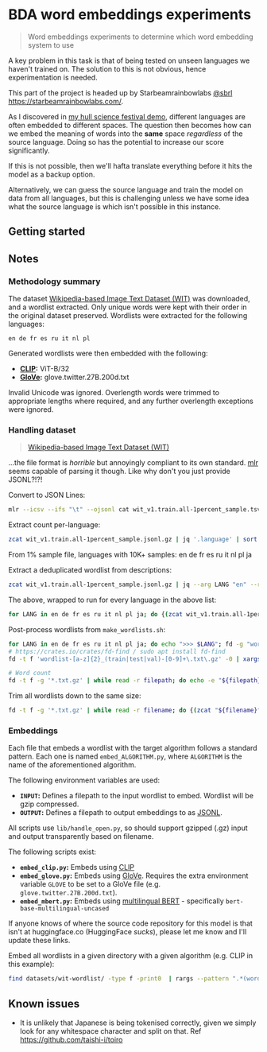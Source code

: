 # BDA word embeddings experiments

> Word embeddings experiments to determine which word embedding system to use

A key problem in this task is that of being tested on unseen languages we haven't trained on. The solution to this is not obvious, hence experimentation is needed.

This part of the project is headed up by Starbeamrainbowlabs [@sbrl](https://github.com/sbrl) <https://starbeamrainbowlabs.com/>.

As I discovered in [my hull science festival demo](https://starbeamrainbowlabs.com/blog/article.php?article=posts/533-research-smflooding-vis.html), different languages are often embedded to different spaces. The question then becomes how can we embed the meaning of words into the **same** space *regardless* of the source language. Doing so has the potential to increase our score significantly.

If this is not possible, then we'll hafta translate everything before it hits the model as a backup option.

Alternatively, we can guess the source language and train the model on data from all languages, but this is challenging unless we have some idea what the source language is which isn't possible in this instance.

## Getting started





## Notes

### Methodology summary
The dataset [Wikipedia-based Image Text Dataset (WIT)](https://github.com/google-research-datasets/wit/blob/main/DATA.md) was downloaded, and a wordlist extracted. Only unique words were kept with their order in the original dataset preserved. Wordlists were extracted for the following languages:

```
en de fr es ru it nl pl
```

Generated wordlists were then embedded with the following:

- **[CLIP](https://github.com/openai/CLIP):** ViT-B/32
- **[GloVe](https://nlp.stanford.edu/projects/glove/):** glove.twitter.27B.200d.txt

Invalid Unicode was ignored. Overlength words were trimmed to appropriate lengths where required, and any further overlength exceptions were ignored.



### Handling dataset
> [Wikipedia-based Image Text Dataset (WIT)](https://github.com/google-research-datasets/wit/blob/main/DATA.md)

...the file format is *horrible* but annoyingly compliant to its own standard. [mlr](https://miller.readthedocs.io/) seems capable of parsing it though. Like why don't you just provide JSONL?!?!

Convert to JSON Lines:

```bash
mlr --icsv --ifs "\t" --ojsonl cat wit_v1.train.all-1percent_sample.tsv.gz >somefile.jsonl
```


Extract count per-language:

```bash
zcat wit_v1.train.all-1percent_sample.jsonl.gz | jq '.language' | sort | uniq -c | sort -nr
```

From 1% sample file, languages with 10K+ samples: en de fr es ru it nl pl ja


Extract a deduplicated wordlist from descriptions:

```bash
zcat wit_v1.train.all-1percent_sample.jsonl.gz | jq --arg LANG "en" --raw-output 'select(.language == $LANG) | "\(.context_page_description) \(.context_section_description)"' | tr ',."()[]{}:;@#' ' ' | awk '{gsub(/[“”]|'"'"'\b|\b'"'"'/, " ", $0); gsub(/\s+/, "\n", $0); print tolower($0)}' | awk '!seen[$0]++' | gzip >some_filepath.txt.gz
```

The above, wrapped to run for every language in the above list:

```bash
for LANG in en de fr es ru it nl pl ja; do {(zcat wit_v1.train.all-1percent_sample.jsonl.gz | jq --arg LANG "$LANG" --raw-output 'select(.language == $LANG) | "\(.context_page_description) \(.context_section_description)"' | tr ',."()[]{}:;@#' ' ' | awk '{gsub(/[“”]|'"'"'\b|\b'"'"'/, " ", $0); gsub(/\s+/, "\n", $0); print tolower($0)}' | awk '!seen[$0]++' | gzip >"wordlist-$LANG.txt.gz"; echo "[ $(date) ] >>> LANG COMPLETE: $LANG" >&2;) &}; done
```

Post-process wordlists from `make_wordlists.sh`:

```bash
for LANG in en de fr es ru it nl pl ja; do echo ">>> $LANG"; fd -g "wordlist-${LANG}*.txt.gz" -0 | xargs -0 cat | awk '!seen[$0]++' | gzip --best >"wordlist-$LANG.txt.gz"; done
# https://crates.io/crates/fd-find / sudo apt install fd-find
fd -t f 'wordlist-[a-z]{2}_(train|test|val)-[0-9]+\.txt\.gz' -0 | xargs -0 rm

# Word count
fd -t f -g '*.txt.gz' | while read -r filepath; do echo -e "${filepath}\t$(zcat "${filepath}" | wc -l)"; done
```

Trim all wordlists down to the same size:

```bash
fd -t f -g '*.txt.gz' | while read -r filename; do {(zcat "${filename}" | head -n 95263 | gzip --best >"${filename%.*}-clipped.txt.gz") &}; done; wait
```

### Embeddings
Each file that embeds a wordlist with the target algorithm follows a standard pattern. Each one is named `embed_ALGORITHM.py`, where `ALGORITHM` is the name of the aforementioned algorithm.

The following environment variables are used:

- **`INPUT`:** Defines a filepath to the input wordlist to embed. Wordlist will be gzip compressed.
- **`OUTPUT`:** Defines a filepath to output embeddings to as [JSONL](https://jsonlines.org/).

All scripts use `lib/handle_open.py`, so should support gzipped (.gz) input and output transparently based on filename.

The following scripts exist:

- **`embed_clip.py`:** Embeds using [CLIP](https://github.com/openai/CLIP)
- **`embed_glove.py`:** Embeds using [GloVe](https://nlp.stanford.edu/projects/glove/). Requires the extra environment variable `GLOVE` to be set to a GloVe file (e.g. `glove.twitter.27B.200d.txt`).
- **`embed_mbert.py`:** Embeds using [multilingual BERT](https://huggingface.co/bert-base-multilingual-uncased) - specifically `bert-base-multilingual-uncased`

If anyone knows of where the source code repository for this model is that isn't at huggingface.co (HuggingFace *sucks*), please let me know and I'll update these links.

Embed all wordlists in a given directory with a given algorithm (e.g. CLIP in this example):

```bash
find datasets/wit-wordlist/ -type f -print0  | rargs --pattern ".*(wordlist-[a-z]{2}).*" -0 sh -c 'INPUT="{0}" OUTPUT="wordlists-embedded/{1}_CLIP.tsv.gz" ./embed_clip.py'
```

## Known issues
- It is unlikely that Japanese is being tokenised correctly, given we simply look for any whitespace character and split on that. Ref <https://github.com/taishi-i/toiro>